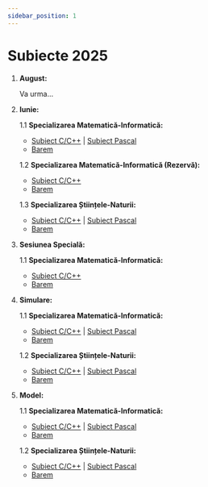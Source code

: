 ```yaml
---
sidebar_position: 1
---
```


# Subiecte 2025

1. **August:**

    Va urma...

2. **Iunie:**

    1.1 **Specializarea Matematică-Informatică:**
    - <a href="/2025/SubiectIunie2025MIC.pdf" target="_blank">Subiect C/C++</a> | <a href="/2025/SubiectIunie2025MIPascal.pdf" target="_blank">Subiect Pascal</a>
    - <a href="/2025/BaremIunie2025MI.pdf" target="_blank">Barem</a>

    1.2 **Specializarea Matematică-Informatică (Rezervă):**
    - <a href="/2025/SubiectRezerva2025MIC.pdf" target="_blank">Subiect C/C++</a>
    - <a href="/2025/BaremRezerva2025MI.pdf" target="_blank">Barem</a>

    1.3 **Specializarea Științele-Naturii:**
    - <a href="/2025/SubiectIunie2025SNC.pdf" target="_blank">Subiect C/C++</a> | <a href="/2025/SubiectIunie2025SNPascal.pdf" target="_blank">Subiect Pascal</a>
    - <a href="/2025/BaremIunie2025SN.pdf" target="_blank">Barem</a>

3. **Sesiunea Specială:**

    1.1 **Specializarea Matematică-Informatică:**
    - <a href="/2025/SubiectSpeciala2025MIC.pdf" target="_blank">Subiect C/C++</a>
    - <a href="/2025/BaremSpeciala2025MI.pdf" target="_blank">Barem</a>

4. **Simulare:**

    1.1 **Specializarea Matematică-Informatică:**
    - <a href="/2025/SubiectSimulare2025MIC.pdf" target="_blank">Subiect C/C++</a> | <a href="/2025/SubiectSimulare2025MIPascal.pdf" target="_blank">Subiect Pascal</a>
    - <a href="/2025/BaremSimulare2025MI.pdf" target="_blank">Barem</a>

    1.2 **Specializarea Științele-Naturii:**
    - <a href="/2025/SubiectSimulare2025SNC.pdf" target="_blank">Subiect C/C++</a> | <a href="/2025/SubiectSimulare2025SNPascal.pdf" target="_blank">Subiect Pascal</a>
    - <a href="/2025/BaremSimulare2025SN.pdf" target="_blank">Barem</a>

5. **Model:**

    1.1 **Specializarea Matematică-Informatică:**
    - <a href="/2025/SubiectModel2025MIC.pdf" target="_blank">Subiect C/C++</a> | <a href="/2025/SubiectModel2025MIPascal.pdf" target="_blank">Subiect Pascal</a>
    - <a href="/2025/BaremModel2025MI.pdf" target="_blank">Barem</a>

    1.2 **Specializarea Științele-Naturii:**
    - <a href="/2025/SubiectModel2025SNC.pdf" target="_blank">Subiect C/C++</a> | <a href="/2025/SubiectModel2025SNPascal.pdf" target="_blank">Subiect Pascal</a>
    - <a href="/2025/BaremModel2025SN.pdf" target="_blank">Barem</a>